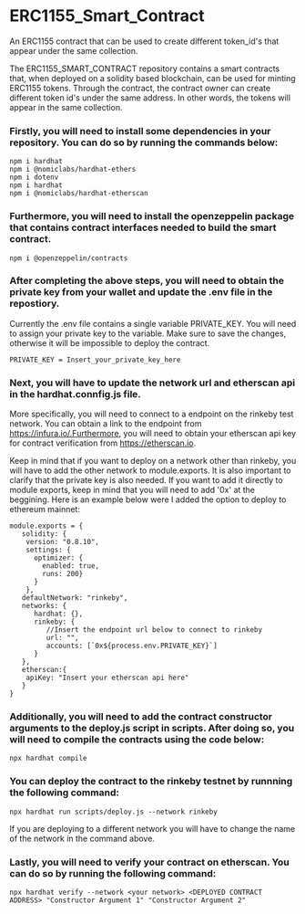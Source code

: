 # ERC1155_Smart_Contract
An ERC1155 contract that can be used to create different token_id's that appear under the same collection.

The ERC1155_SMART_CONTRACT repository contains a smart contracts that, when deployed on a solidity based blockchain, can be used for minting ERC1155 tokens. Through the contract, the contract owner can create different token id's under the same address. In other words, the tokens will appear in the same collection.

### Firstly, you will need to install some dependencies in your repository. You can do so by running the commands below:

```
npm i hardhat
npm i @nomiclabs/hardhat-ethers
npm i dotenv
npm i hardhat
npm i @nomiclabs/hardhat-etherscan
```
### Furthermore, you will need to install the openzeppelin package that contains contract interfaces needed to build the smart contract.

```
npm i @openzeppelin/contracts
```
### After completing the above steps, you will need to obtain the private key from your wallet  and update the .env file in the repostiory.
Currently the .env file contains a single variable PRIVATE_KEY. You will need to assign your private key to the variable. Make sure to save the changes, otherwise it will be impossible to deploy the contract.

```
PRIVATE_KEY = Insert_your_private_key_here
```

### Next, you will have to update the network url and etherscan api in the hardhat.connfig.js file. 

More specifically, you will need to connect to a endpoint on the rinkeby test network. You can obtain a link to the endpoint from https://infura.io/.Furthermore, you will need to obtain your etherscan api key for contract verification from https://etherscan.io.

Keep in mind that if you want to deploy on a network other than rinkeby, you will have to add the other network to module.exports. It is also important to clarify that the private key is also needed. If you want to add it directly to module exports, keep in mind that you will need to add '0x' at the beggining. Here is an example below were I added the option to deploy to ethereum mainnet:

```
module.exports = {
   solidity: {
    version: "0.8.10",
    settings: {
      optimizer: {
        enabled: true,
        runs: 200}
      }
    },
   defaultNetwork: "rinkeby",
   networks: {
      hardhat: {},
      rinkeby: {
         //Insert the endpoint url below to connect to rinkeby
         url: "",
         accounts: [`0x${process.env.PRIVATE_KEY}`]
      }
   },
   etherscan:{
    apiKey: "Insert your etherscan api here"
   }
}
```
### Additionally, you will need to add the contract constructor arguments to the deploy.js script in scripts. After doing so, you will need to compile the contracts using the code below:
```
npx hardhat compile
```
### You can deploy the contract to the rinkeby testnet by runnning the following command:

```
npx hardhat run scripts/deploy.js --network rinkeby
```
If you are deploying to a different network you will have to change the name of the network in the command above.

### Lastly, you will need to verify your contract on etherscan. You can do so by running the following command:

```
npx hardhat verify --network <your network> <DEPLOYED CONTRACT ADDRESS> "Constructor Argument 1" "Constructor Argument 2"
```




